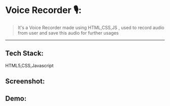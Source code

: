 # Voice Recorder 🎙:
> It's a Voice Recorder made using HTML,CSS,JS , used to record audio from user and save this audio for further usages
---
## Tech Stack:
HTML5,CSS,Javascript


## Screenshot:


## Demo:

